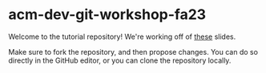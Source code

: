# acm-dev-git-workshop-fa23

Welcome to the tutorial repository! We're working off of [these](https://docs.google.com/presentation/d/1dIWuou3D_QtLJTu4fat7WFIfEFObf5CmgYT_6_bHfrs/edit#slide=id.g243d5cca08d_0_189) slides. 

Make sure to fork the repository, and then propose changes. You can do so directly in the GitHub editor, or you can clone the repository locally.
